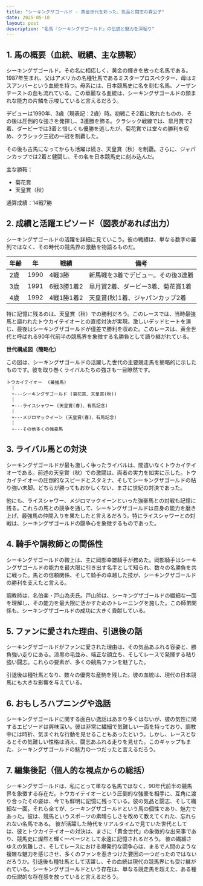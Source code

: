 ```yaml
---
title: "シーキングザゴールド - 黄金世代を彩った、気品と闘志の貴公子"
date: 2025-05-10
layout: post
description: "名馬『シーキングザゴールド』の伝説と魅力を深堀り"
---
```


## 1. 馬の概要（血統、戦績、主な勝鞍）

シーキングザゴールド。その名に相応しく、黄金の輝きを放った名馬である。1987年生まれ、父はアメリカの名種牡馬であるミスタープロスペクター、母はミスアンバーという血統を持つ。母系には、日本競馬史に名を刻む名馬、ノーザンテーストの血も流れている。この華麗なる血統は、シーキングザゴールドの類まれな能力の片鱗を示唆していると言えるだろう。

デビューは1990年、3歳（現表記：2歳）時。初戦こそ2着に敗れたものの、その後は圧倒的な強さを発揮し、3連勝を飾る。クラシック戦線では、皐月賞で2着、ダービーでは3着と惜しくも優勝を逃したが、菊花賞では堂々の勝利を収め、クラシック三冠の一冠を制覇した。

その後も古馬になってからも活躍は続き、天皇賞（秋）を制覇。さらに、ジャパンカップでは2着と健闘し、その名を日本競馬史に刻み込んだ。

主な勝鞍：
* 菊花賞
* 天皇賞（秋）

通算成績：14戦7勝


## 2. 成績と活躍エピソード（図表があれば出力）

シーキングザゴールドの活躍を詳細に見ていこう。彼の戦績は、単なる数字の羅列ではなく、その時代の競馬界の激動を物語るものだ。

| 年齢 | 年 | 戦績 | 備考 |
|---|---|---|---|
| 2歳 | 1990 | 4戦3勝 | 新馬戦を3着でデビュー。その後3連勝 |
| 3歳 | 1991 | 6戦3勝1着2 | 皐月賞2着、ダービー3着、菊花賞1着 |
| 4歳 | 1992 | 4戦1勝1着2 | 天皇賞(秋)1着、ジャパンカップ2着 |


特に記憶に残るのは、天皇賞（秋）での勝利だろう。このレースでは、当時最強馬と謳われたトウカイテイオーとの直接対決が実現。激しいデッドヒートを演じ、最後はシーキングザゴールドが僅差で勝利を収めた。このレースは、黄金世代と呼ばれる90年代前半の競馬界を象徴する名勝負として語り継がれている。

**世代構成図（簡略化）**

この図は、シーキングザゴールドの活躍した世代の主要競走馬を簡略的に示したものです。彼を取り巻くライバルたちの強さも一目瞭然です。

```
トウカイテイオー  (最強馬)
  |
  +---シーキングザゴールド (菊花賞、天皇賞(秋))
  |
  +---ライスシャワー (天皇賞(春)、有馬記念)
  |
  +---メジロマックイーン (天皇賞(春)、有馬記念)
  |
  +---その他多くの強豪馬
```


## 3. ライバル馬との対決

シーキングザゴールドが最も激しく争ったライバルは、間違いなくトウカイテイオーである。前述の天皇賞（秋）での激闘は、両者の実力を如実に示した。トウカイテイオーの圧倒的なスピードとスタミナ、そしてシーキングザゴールドの粘り強い末脚。どちらが勝ってもおかしくない、まさに世紀の対決であった。

他にも、ライスシャワー、メジロマックイーンといった強豪馬との対戦も記憶に残る。これらの馬との競争を通して、シーキングザゴールドは自身の能力を磨き上げ、最強馬の仲間入りを果たしたと言えるだろう。特にライスシャワーとの対戦は、シーキングザゴールドの闘争心を象徴するものであった。


## 4. 騎手や調教師との関係性

シーキングザゴールドの鞍上は、主に岡部幸雄騎手が務めた。岡部騎手はシーキングザゴールドの能力を最大限に引き出す名手として知られ、数々の名勝負を共に戦った。馬との信頼関係、そして騎手の卓越した技が、シーキングザゴールドの勝利を支えたと言える。

調教師は、名伯楽・戸山為夫氏。戸山師は、シーキングザゴールドの繊細な一面を理解し、その能力を最大限に活かすためのトレーニングを施した。この師弟関係も、シーキングザゴールドの成功に大きく貢献している。


## 5. ファンに愛された理由、引退後の話

シーキングザゴールドがファンに愛された理由は、その気品あふれる容姿と、勝負強い走りにある。漆黒の毛並み、端正な顔立ち、そしてレースで発揮する粘り強い闘志。これらの要素が、多くの競馬ファンを魅了した。

引退後は種牡馬となり、数々の優秀な産駒を残した。彼の血統は、現代の日本競馬にも大きな影響を与えている。


## 6. おもしろハプニングや逸話

シーキングザゴールドに関する面白い逸話はあまり多くはないが、彼の気性に関するエピソードは興味深い。彼は非常に繊細で気難しい一面を持っており、調教中には時折、気まぐれな行動を見せることもあったという。しかし、レースとなるとその気難しい性格は消え、闘志あふれる走りを見せた。このギャップもまた、シーキングザゴールドの魅力の一つだったと言えるだろう。


## 7. 編集後記（個人的な視点からの総括）

シーキングザゴールドは、私にとって単なる名馬ではなく、90年代前半の競馬界を象徴する存在だ。トウカイテイオーという圧倒的な強豪を相手に、互角に渡り合ったその姿は、今でも鮮明に記憶に残っている。彼の気品と闘志、そして繊細な一面。それら全てが、シーキングザゴールドという馬の個性であり、魅力であった。彼は、競馬というスポーツの素晴らしさを改めて教えてくれた、忘れられない名馬である。  彼が活躍した時代をリアルタイムで見ていた世代としては、彼とトウカイテイオーの対決は、まさに「黄金世代」の象徴的な出来事であり、競馬史に燦然と輝く一ページとして永遠に記憶されるだろう。  彼の繊細さゆえの気難しさ、そしてレースにおける爆発的な闘争心は、まるで人間のような複雑な魅力を感じさせ、多くのファンを惹きつけた要因の一つだったのではないだろうか。引退後も種牡馬として活躍し、その血統は現代の競馬界にも受け継がれている。シーキングザゴールドという存在は、単なる競走馬を超えた、ある種の伝説的な存在感を放っていると言えるだろう。
